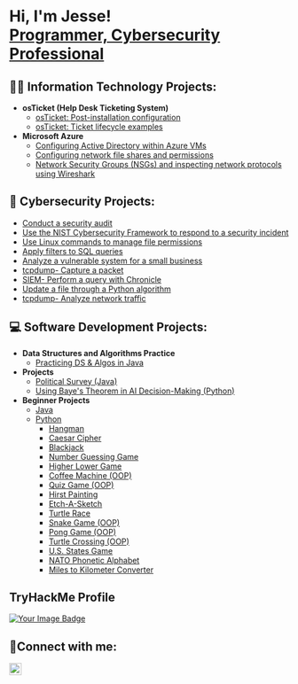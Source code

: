 <h1>Hi, I'm Jesse! <br> <a href="https://linkedin.com/in/JesseByun">Programmer, Cybersecurity Professional</a></h1>

## 👨‍💻 Information Technology Projects:

- <b>osTicket (Help Desk Ticketing System)</b>
  - [osTicket: Post-installation configuration](https://github.com/jessebyun/post-install-config)
  - [osTicket: Ticket lifecycle examples](https://github.com/jessebyun/ticket-lifecycle)
- <b>Microsoft Azure</b>
  - [Configuring Active Directory within Azure VMs](https://github.com/jessebyun/configure-ad)
  - [Configuring network file shares and permissions](https://github.com/jessebyun/configure-Fileshares)
  - [Network Security Groups (NSGs) and inspecting network protocols using Wireshark](https://github.com/jessebyun/azure-network-protocols)

## 🔐 Cybersecurity Projects:

  - [Conduct a security audit](https://github.com/jessebyun/security-audit)
  - [Use the NIST Cybersecurity Framework to respond to a security incident](https://github.com/jessebyun/NIST-CSF-respond-security-incident)
  - [Use Linux commands to manage file permissions](https://github.com/jessebyun/Linux-file-permissions.git)
  - [Apply filters to SQL queries](https://github.com/jessebyun/filters-SQL.git)
  - [Analyze a vulnerable system for a small business](https://github.com/jessebyun/analyze-vulnerability.git)
  - [tcpdump- Capture a packet](https://github.com/jessebyun/capture_packet_tcpdump)
  - [SIEM- Perform a query with Chronicle](https://github.com/jessebyun/query_chronicle)
  - [Update a file through a Python algorithm](https://github.com/jessebyun/update_file_python_algorithm)
  - [tcpdump- Analyze network traffic](https://github.com/jessebyun/tcpdump_analyze_traffic)

## 💻 Software Development Projects:

- <b>Data Structures and Algorithms Practice</b>
  - [Practicing DS & Algos in Java](https://github.com/jessebyun/Practicing-DSA-in-Java.git)
- <b>Projects</b>
  - [Political Survey (Java)](https://github.com/jessebyun/PoliticalSurveyOOP)
  - [Using Baye's Theorem in AI Decision-Making (Python)](https://github.com/jessebyun/bayes_theorem)
- <b>Beginner Projects</b>
  - [Java](https://github.com/jessebyun/beginner_projects_java)
  - [Python](https://github.com/jessebyun/beginner_projects_python)
    - [Hangman](https://github.com/jessebyun/hangman)
    - [Caesar Cipher](https://github.com/jessebyun/caesar_cipher)
    - [Blackjack](https://github.com/jessebyun/blackjack)
    - [Number Guessing Game](https://github.com/jessebyun/number_guessing_game)
    - [Higher Lower Game](https://github.com/jessebyun/higher_lower_game)
    - [Coffee Machine (OOP)](https://github.com/jessebyun/coffee_machine)
    - [Quiz Game (OOP)](https://github.com/jessebyun/quiz_game)
    - [Hirst Painting](https://github.com/jessebyun/hirst_painting)
    - [Etch-A-Sketch](https://github.com/jessebyun/etch_sketch)
    - [Turtle Race](https://github.com/jessebyun/turtle_race)
    - [Snake Game (OOP)](https://github.com/jessebyun/snake_game)
    - [Pong Game (OOP)](https://github.com/jessebyun/pong_game)
    - [Turtle Crossing (OOP)](https://github.com/jessebyun/turtle_crossing)
    - [U.S. States Game](https://github.com/jessebyun/us_states_game)
    - [NATO Phonetic Alphabet](https://github.com/jessebyun/nato_phonetic_alphabet)
    - [Miles to Kilometer Converter](https://github.com/jessebyun/miles_km_converter)

<!-- note  -->
## TryHackMe Profile
<a href="https://tryhackme.com/r/p/mikasa55">
    <img src="https://tryhackme-badges.s3.amazonaws.com/mikasa55.png" alt="Your Image Badge" />
</a>


## 🤳Connect with me:

<!-- [<img align="left" alt="Jesse | Twitter" width="22px" src="https://cdn.jsdelivr.net/npm/simple-icons@v3/icons/twitter.svg" />][twitter] -->
[<img align="left" alt="Jesse | LinkedIn" width="22px" src="https://cdn.jsdelivr.net/npm/simple-icons@v3/icons/linkedin.svg" />][linkedin]
<!-- [<img align="left" alt="Jesse | Instagram" width="22px" src="https://cdn.jsdelivr.net/npm/simple-icons@v3/icons/instagram.svg" />][instagram] -->

[twitter]: https://twitter.com/
[instagram]: https://www.instagram.com/
[linkedin]: https://linkedin.com/in/JesseByun
